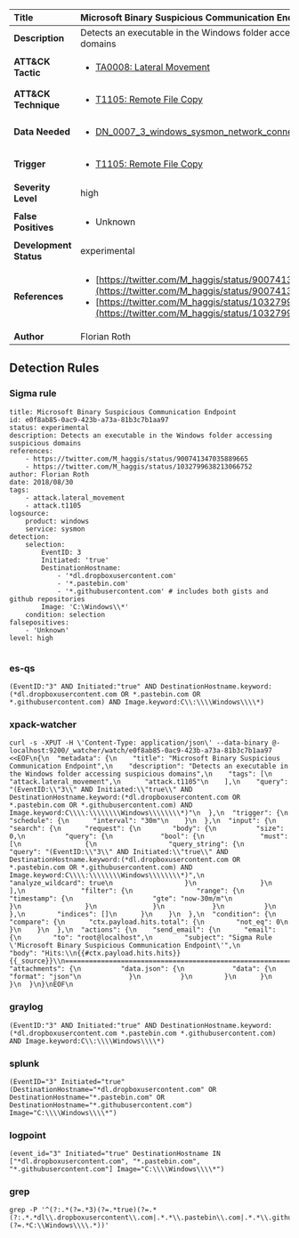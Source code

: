 | Title                    | Microsoft Binary Suspicious Communication Endpoint       |
|:-------------------------|:------------------|
| **Description**          | Detects an executable in the Windows folder accessing suspicious domains |
| **ATT&amp;CK Tactic**    |  <ul><li>[TA0008: Lateral Movement](https://attack.mitre.org/tactics/TA0008)</li></ul>  |
| **ATT&amp;CK Technique** | <ul><li>[T1105: Remote File Copy](https://attack.mitre.org/techniques/T1105)</li></ul>  |
| **Data Needed**          | <ul><li>[DN_0007_3_windows_sysmon_network_connection](../Data_Needed/DN_0007_3_windows_sysmon_network_connection.md)</li></ul>  |
| **Trigger**              | <ul><li>[T1105: Remote File Copy](../Triggers/T1105.md)</li></ul>  |
| **Severity Level**       | high |
| **False Positives**      | <ul><li>Unknown</li></ul>  |
| **Development Status**   | experimental |
| **References**           | <ul><li>[https://twitter.com/M_haggis/status/900741347035889665](https://twitter.com/M_haggis/status/900741347035889665)</li><li>[https://twitter.com/M_haggis/status/1032799638213066752](https://twitter.com/M_haggis/status/1032799638213066752)</li></ul>  |
| **Author**               | Florian Roth |


## Detection Rules

### Sigma rule

```
title: Microsoft Binary Suspicious Communication Endpoint
id: e0f8ab85-0ac9-423b-a73a-81b3c7b1aa97
status: experimental
description: Detects an executable in the Windows folder accessing suspicious domains
references:
    - https://twitter.com/M_haggis/status/900741347035889665
    - https://twitter.com/M_haggis/status/1032799638213066752
author: Florian Roth
date: 2018/08/30
tags:
    - attack.lateral_movement
    - attack.t1105
logsource:
    product: windows
    service: sysmon
detection:
    selection:
        EventID: 3
        Initiated: 'true'
        DestinationHostname: 
            - '*dl.dropboxusercontent.com'
            - '*.pastebin.com'
            - '*.githubusercontent.com' # includes both gists and github repositories
        Image: 'C:\Windows\\*'
    condition: selection
falsepositives:
    - 'Unknown'
level: high


```





### es-qs
    
```
(EventID:"3" AND Initiated:"true" AND DestinationHostname.keyword:(*dl.dropboxusercontent.com OR *.pastebin.com OR *.githubusercontent.com) AND Image.keyword:C\\:\\\\Windows\\\\*)
```


### xpack-watcher
    
```
curl -s -XPUT -H \'Content-Type: application/json\' --data-binary @- localhost:9200/_watcher/watch/e0f8ab85-0ac9-423b-a73a-81b3c7b1aa97 <<EOF\n{\n  "metadata": {\n    "title": "Microsoft Binary Suspicious Communication Endpoint",\n    "description": "Detects an executable in the Windows folder accessing suspicious domains",\n    "tags": [\n      "attack.lateral_movement",\n      "attack.t1105"\n    ],\n    "query": "(EventID:\\"3\\" AND Initiated:\\"true\\" AND DestinationHostname.keyword:(*dl.dropboxusercontent.com OR *.pastebin.com OR *.githubusercontent.com) AND Image.keyword:C\\\\:\\\\\\\\Windows\\\\\\\\*)"\n  },\n  "trigger": {\n    "schedule": {\n      "interval": "30m"\n    }\n  },\n  "input": {\n    "search": {\n      "request": {\n        "body": {\n          "size": 0,\n          "query": {\n            "bool": {\n              "must": [\n                {\n                  "query_string": {\n                    "query": "(EventID:\\"3\\" AND Initiated:\\"true\\" AND DestinationHostname.keyword:(*dl.dropboxusercontent.com OR *.pastebin.com OR *.githubusercontent.com) AND Image.keyword:C\\\\:\\\\\\\\Windows\\\\\\\\*)",\n                    "analyze_wildcard": true\n                  }\n                }\n              ],\n              "filter": {\n                "range": {\n                  "timestamp": {\n                    "gte": "now-30m/m"\n                  }\n                }\n              }\n            }\n          }\n        },\n        "indices": []\n      }\n    }\n  },\n  "condition": {\n    "compare": {\n      "ctx.payload.hits.total": {\n        "not_eq": 0\n      }\n    }\n  },\n  "actions": {\n    "send_email": {\n      "email": {\n        "to": "root@localhost",\n        "subject": "Sigma Rule \'Microsoft Binary Suspicious Communication Endpoint\'",\n        "body": "Hits:\\n{{#ctx.payload.hits.hits}}{{_source}}\\n================================================================================\\n{{/ctx.payload.hits.hits}}",\n        "attachments": {\n          "data.json": {\n            "data": {\n              "format": "json"\n            }\n          }\n        }\n      }\n    }\n  }\n}\nEOF\n
```


### graylog
    
```
(EventID:"3" AND Initiated:"true" AND DestinationHostname.keyword:(*dl.dropboxusercontent.com *.pastebin.com *.githubusercontent.com) AND Image.keyword:C\\:\\\\Windows\\\\*)
```


### splunk
    
```
(EventID="3" Initiated="true" (DestinationHostname="*dl.dropboxusercontent.com" OR DestinationHostname="*.pastebin.com" OR DestinationHostname="*.githubusercontent.com") Image="C:\\\\Windows\\\\*")
```


### logpoint
    
```
(event_id="3" Initiated="true" DestinationHostname IN ["*dl.dropboxusercontent.com", "*.pastebin.com", "*.githubusercontent.com"] Image="C:\\\\Windows\\\\*")
```


### grep
    
```
grep -P '^(?:.*(?=.*3)(?=.*true)(?=.*(?:.*.*dl\\.dropboxusercontent\\.com|.*.*\\.pastebin\\.com|.*.*\\.githubusercontent\\.com))(?=.*C:\\Windows\\\\.*))'
```



